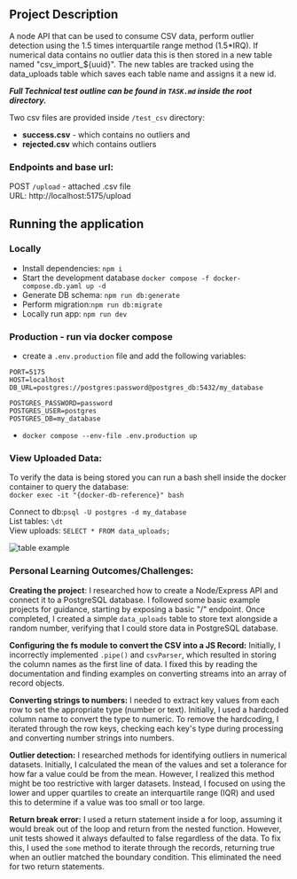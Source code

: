 ## Project Description
A node API that can be used to consume CSV data, perform outlier detection using the 1.5 times interquartile range method (1.5*IRQ).
If numerical data contains no outlier data this is then stored in a new table named "csv_import_${uuid}".
The new tables are tracked using the data_uploads table which saves each table name and assigns it a new id.

***Full Technical test outline can be found in ```TASK.md``` inside the root directory.***

Two csv files are provided inside ```/test_csv``` directory: 
- **success.csv** - which contains no outliers and <br>
- **rejected.csv** which contains outliers


### Endpoints and base url:
POST ```/upload``` - attached .csv file <br>
URL: http://localhost:5175/upload

## Running the application
### Locally
- Install dependencies: ```npm i``` <br>
- Start the development database `docker compose -f docker-compose.db.yaml up -d` <br>
- Generate DB schema: ```npm run db:generate``` <br>
- Perform migration:```npm run db:migrate``` <br>
- Locally run app: ``` npm run dev ```

### Production - run via docker compose
- create a `.env.production` file and add the following variables:
```
PORT=5175
HOST=localhost
DB_URL=postgres://postgres:password@postgres_db:5432/my_database

POSTGRES_PASSWORD=password
POSTGRES_USER=postgres
POSTGRES_DB=my_database
```
- `docker compose --env-file .env.production up`

### View Uploaded Data: 
 To verify the data is being stored you can run a bash shell inside the docker container to query the database: <br>
```docker exec -it "{docker-db-reference}" bash```

Connect to db:```psql -U postgres -d my_database``` <br>
List tables: ```\dt``` <br>
View uploads: ```SELECT * FROM data_uploads;```

![table example](/images/example.png)

### Personal Learning Outcomes/Challenges: 

**Creating the project**: I researched how to create a Node/Express API and connect it to a PostgreSQL database. I followed some basic example projects for guidance, starting by exposing a basic "/" endpoint. Once completed, I created a simple `data_uploads` table to store text alongside a random number, verifying that I could store data in PostgreSQL database. <br>

**Configuring the fs module to convert the CSV into a JS Record:** Initially, I incorrectly implemented `.pipe()` and `csvParser`, which resulted in storing the column names as the first line of data. I fixed this by reading the documentation and finding examples on converting streams into an array of record objects. <br>

**Converting strings to numbers:** I needed to extract key values from each row to set the appropriate type (number or text). Initially, I used a hardcoded column name to convert the type to numeric. To remove the hardcoding, I iterated through the row keys, checking each key's type during processing and converting number strings into numbers. <br>

**Outlier detection:** I researched methods for identifying outliers in numerical datasets. Initially, I calculated the mean of the values and set a tolerance for how far a value could be from the mean. However, I realized this method might be too restrictive with larger datasets. Instead, I focused on using the lower and upper quartiles to create an interquartile range (IQR) and used this to determine if a value was too small or too large.

**Return break error:** I used a return statement inside a for loop, assuming it would break out of the loop and return from the nested function. However, unit tests showed it always defaulted to false regardless of the data. To fix this, I used the `some` method to iterate through the records, returning true when an outlier matched the boundary condition. This eliminated the need for two return statements.